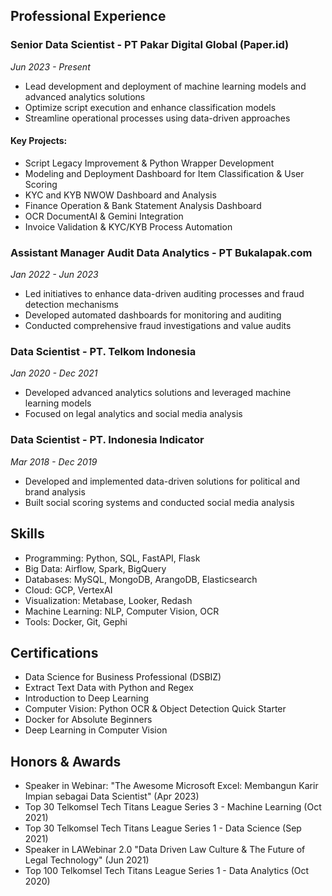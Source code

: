 ## Professional Experience

### Senior Data Scientist - PT Pakar Digital Global (Paper.id)
*Jun 2023 - Present*

- Lead development and deployment of machine learning models and advanced analytics solutions
- Optimize script execution and enhance classification models
- Streamline operational processes using data-driven approaches

#### Key Projects:
- Script Legacy Improvement & Python Wrapper Development
- Modeling and Deployment Dashboard for Item Classification & User Scoring
- KYC and KYB NWOW Dashboard and Analysis
- Finance Operation & Bank Statement Analysis Dashboard
- OCR DocumentAI & Gemini Integration
- Invoice Validation & KYC/KYB Process Automation

### Assistant Manager Audit Data Analytics - PT Bukalapak.com
*Jan 2022 - Jun 2023*

- Led initiatives to enhance data-driven auditing processes and fraud detection mechanisms
- Developed automated dashboards for monitoring and auditing
- Conducted comprehensive fraud investigations and value audits

### Data Scientist - PT. Telkom Indonesia
*Jan 2020 - Dec 2021*

- Developed advanced analytics solutions and leveraged machine learning models
- Focused on legal analytics and social media analysis

### Data Scientist - PT. Indonesia Indicator
*Mar 2018 - Dec 2019*

- Developed and implemented data-driven solutions for political and brand analysis
- Built social scoring systems and conducted social media analysis

## Skills

- Programming: Python, SQL, FastAPI, Flask
- Big Data: Airflow, Spark, BigQuery
- Databases: MySQL, MongoDB, ArangoDB, Elasticsearch
- Cloud: GCP, VertexAI
- Visualization: Metabase, Looker, Redash
- Machine Learning: NLP, Computer Vision, OCR
- Tools: Docker, Git, Gephi

## Certifications

- Data Science for Business Professional (DSBIZ)
- Extract Text Data with Python and Regex
- Introduction to Deep Learning
- Computer Vision: Python OCR & Object Detection Quick Starter
- Docker for Absolute Beginners
- Deep Learning in Computer Vision

## Honors & Awards

- Speaker in Webinar: "The Awesome Microsoft Excel: Membangun Karir Impian sebagai Data Scientist" (Apr 2023)
- Top 30 Telkomsel Tech Titans League Series 3 - Machine Learning (Oct 2021)
- Top 30 Telkomsel Tech Titans League Series 1 - Data Science (Sep 2021)
- Speaker in LAWebinar 2.0 "Data Driven Law Culture & The Future of Legal Technology" (Jun 2021)
- Top 100 Telkomsel Tech Titans League Series 1 - Data Analytics (Oct 2020)
